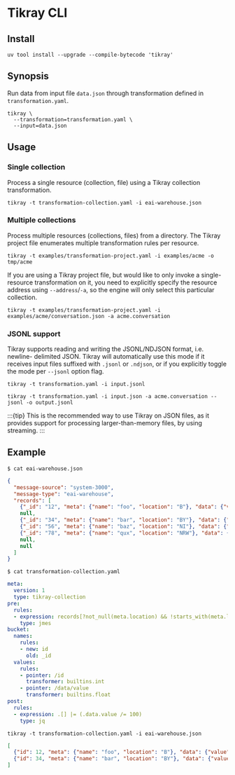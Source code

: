 # Tikray CLI

## Install

```shell
uv tool install --upgrade --compile-bytecode 'tikray'
```

## Synopsis

Run data from input file `data.json` through transformation defined in
`transformation.yaml`.
```shell
tikray \
  --transformation=transformation.yaml \
  --input=data.json
```

## Usage

### Single collection

Process a single resource (collection, file) using a Tikray collection transformation.
```shell
tikray -t transformation-collection.yaml -i eai-warehouse.json
```

### Multiple collections

Process multiple resources (collections, files) from a directory.
The Tikray project file enumerates multiple transformation rules per resource.
```shell
tikray -t examples/transformation-project.yaml -i examples/acme -o tmp/acme
```

If you are using a Tikray project file, but would like to only invoke a
single-resource transformation on it, you need to explicitly specify the
resource address using `--address`/`-a`, so the engine will only select
this particular collection.
```shell
tikray -t examples/transformation-project.yaml -i examples/acme/conversation.json -a acme.conversation
```

### JSONL support

Tikray supports reading and writing the JSONL/NDJSON format, i.e. newline-
delimited JSON. Tikray will automatically use this mode if it receives
input files suffixed with `.jsonl` or `.ndjson`, or if you explicitly
toggle the mode per `--jsonl` option flag.
```shell
tikray -t transformation.yaml -i input.jsonl
```
```shell
tikray -t transformation.yaml -i input.json -a acme.conversation --jsonl -o output.jsonl
```
:::{tip}
This is the recommended way to use Tikray on JSON files, as it provides
support for processing larger-than-memory files, by using streaming.
:::


## Example

`$ cat eai-warehouse.json`
```json
{
  "message-source": "system-3000",
  "message-type": "eai-warehouse",
  "records": [
    {"_id": "12", "meta": {"name": "foo", "location": "B"}, "data": {"value": "4242"}},
    null,
    {"_id": "34", "meta": {"name": "bar", "location": "BY"}, "data": {"value": -8401}},
    {"_id": "56", "meta": {"name": "baz", "location": "NI"}, "data": {"value": 2323}},
    {"_id": "78", "meta": {"name": "qux", "location": "NRW"}, "data": {"value": -580}},
    null,
    null
  ]
}
```

`$ cat transformation-collection.yaml`
```yaml
meta:
  version: 1
  type: tikray-collection
pre:
  rules:
  - expression: records[?not_null(meta.location) && !starts_with(meta.location, 'N')]
    type: jmes
bucket:
  names:
    rules:
    - new: id
      old: _id
  values:
    rules:
    - pointer: /id
      transformer: builtins.int
    - pointer: /data/value
      transformer: builtins.float
post:
  rules:
  - expression: .[] |= (.data.value /= 100)
    type: jq
```

```shell
tikray -t transformation-collection.yaml -i eai-warehouse.json
```
```json
[
  {"id": 12, "meta": {"name": "foo", "location": "B"}, "data": {"value": 42.42}},
  {"id": 34, "meta": {"name": "bar", "location": "BY"}, "data": {"value": -84.01}}
]
```
